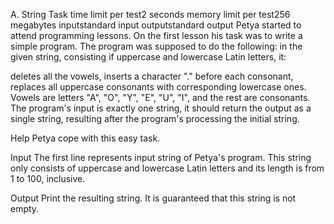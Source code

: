 A. String Task
time limit per test2 seconds
memory limit per test256 megabytes
inputstandard input
outputstandard output
Petya started to attend programming lessons. On the first lesson his task was to write a simple program. The program was supposed to do the following: in the given string, consisting if uppercase and lowercase Latin letters, it:

deletes all the vowels,
inserts a character "." before each consonant,
replaces all uppercase consonants with corresponding lowercase ones.
Vowels are letters "A", "O", "Y", "E", "U", "I", and the rest are consonants. The program's input is exactly one string, it should return the output as a single string, resulting after the program's processing the initial string.

Help Petya cope with this easy task.

Input
The first line represents input string of Petya's program. This string only consists of uppercase and lowercase Latin letters and its length is from 1 to 100, inclusive.

Output
Print the resulting string. It is guaranteed that this string is not empty.
